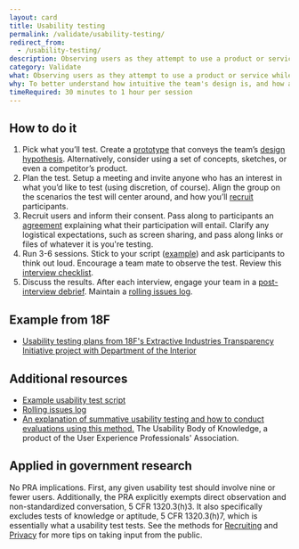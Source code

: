 ```yaml
---
layout: card
title: Usability testing
permalink: /validate/usability-testing/
redirect_from:
  - /usability-testing/
description: Observing users as they attempt to use a product or service while thinking out loud.
category: Validate
what: Observing users as they attempt to use a product or service while thinking out loud.
why: To better understand how intuitive the team's design is, and how adaptable it is to meeting user needs.
timeRequired: 30 minutes to 1 hour per session
---
```


## How to do it

1. Pick what you’ll test. Create a [prototype](/prototyping/) that conveys the team’s [design hypothesis](/design-hypothesis/). Alternatively, consider using a set of concepts, sketches, or even a competitor’s product.
1. Plan the test. Setup a meeting and invite anyone who has an interest in what you’d like to test (using discretion, of course). Align the group on the scenarios the test will center around, and how you’ll [recruit](/recruiting/) participants.
1. Recruit users and inform their consent. Pass along to participants an [agreement](/participant-agreement/) explaining what their participation will entail. Clarify any logistical expectations, such as screen sharing, and pass along links or files of whatever it is you're testing.
1. Run 3-6 sessions. Stick to your script ([example](/usability-test-script/)) and ask participants to think out loud. Encourage a team mate to observe the test. Review this [interview checklist](/interview-checklist/).
1. Discuss the results. After each interview, engage your team in a [post-interview debrief](/interview-debrief/). Maintain a [rolling issues log](/rolling-issues-log/).

<section class="method--section method--section--18f-example" markdown="1" >

## Example from 18F

- [Usability testing plans from 18F's Extractive Industries Transparency Initiative project with Department of the Interior](https://github.com/18F/doi-extractives-data/tree/research/research)

</section>

<section class="method--section method--section--additional-resources" markdown="1">

## Additional resources

- [Example usability test script](/usability-test-script/)
- [Rolling issues log](/rolling-issues-log/)
- [An explanation of summative usability testing and how to conduct evaluations using this method.](http://www.usabilitybok.org/summative-usability-testing) The Usability Body of Knowledge, a product of the User Experience Professionals' Association.
</section>

<section class="method--section method--section--government-considerations" markdown="1" >

## Applied in government research

No PRA implications. First, any given usability test should involve nine or fewer users. Additionally, the PRA explicitly exempts direct observation and non-standardized conversation, 5 CFR 1320.3(h)3. It also specifically excludes tests of knowledge or aptitude, 5 CFR 1320.3(h)7, which is essentially what a usability test tests. See the methods for [Recruiting](/recruiting/) and [Privacy](/privacy/) for more tips on taking input from the public.
</section>

